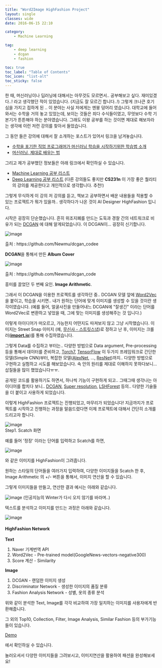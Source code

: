 ```yaml
---
title: "Word2Image HighFashion Project"
layout: single
classes: wide
date: 2016-06-15 22:10

category: 
    - Machine Learning

tag:
    - deep learning
    - dcgan
    - fashion

toc: true
toc_label: "Table of Contents"
toc_icon: "list-alt"
toc_sticky: false
---
```



 한 때, 머신러닝이나 딥러닝에 대해서는 아무것도 모르면서.. 공부해보고 싶다. 재미있겠다..! 라고 생각했던 적이 있었습니다. (지금도 잘 모르긴 합니다..!) 그렇게 크나큰 호기심을 가지고 접하게 된 .. 이 분야는 사실 저에게는 멘붕 덩어리 였습니다. 대학교에 들어와서는 수학을 거의 놓고 있었는데, 보이는 것들은 죄다 수식들이였고, 무엇보다 수학 기본기가 튼튼해야 하는 분야였습니다. 그래도 이왕 공부를 하는 것이면 제대로 해보자라는 생각에 이런 저런 강의를 찾아서 들었습니다.

그 동안 들은 강의에 대해서 잘 소개하는 포스트가 있어서 링크을 남겨놓습니다.  
- [수학을 포기한 직업 프로그래머가 머신러닝 학습을 시작하기위한 학습법 소개](http://www.moreagile.net/2015/05/how-to-start-machine-learning-study.html)
- [머신러닝, 제대로 배우는 법](https://brunch.co.kr/@aidenswmo/2)

그리고 제가 공부했던 정보들은 아래 링크에서 확인하실 수 있습니다.
- [Machine Learning 공부 리스트](https://github.com/DongjunLee/TIL-MAL/blob/master/Machine%20Learning/Awesome-Machine-Learning.md)
- [Deep Learning 공부 리스트](https://github.com/DongjunLee/TIL-MAL/blob/master/Deep%20Learning/Awesome-Deep-Learning.md)
  (다른 강의들도 좋지만 **CS231n** 이 가장 좋은 퀄리티의 강의를 제공한다고 개인적으로 생각합니다. 추천!)

그렇게 무식하게 이 강의 저 강의를 듣고, 책보고 공부하면서 배운 내용들을 적용할 수 있는 프로젝트가 뭐가 있을까.. 생각하다가 나온 것이 AI Designer HighFashion 입니다.

시작은 굉장히 단순했습니다.
흔히 위조지폐를 만드는 도둑과 경찰 간의 네트워크로 비유가 되는 [DCGAN](https://arxiv.org/abs/1511.06434) 에 대해 알게되었습니다. 이 DCGAN이... 굉장히 신기합니다.


![image](https://github.com/DongjunLee/BeAwesomeToday/raw/master/images/albums_128px.png)
<figcaption class="caption">출처 : https://github.com/Newmu/dcgan_codee</figcaption>

**DCGAN**을 통해서 만든 **Album Cover**


![image](https://github.com/DongjunLee/BeAwesomeToday/raw/master/images/faces_arithmetic_collage.png)
<figcaption class="caption">출처 : https://github.com/Newmu/dcgan_code</figcaption>

흥미를 끌었던 두 번째 요인. **Image Arithmetic**.


그래서 이 DCGAN을 이용한 프로젝트를 생각하던 중.. DCGAN 모델 앞에 [Word2Vec](https://en.wikipedia.org/wiki/Word2vec) 을 붙이고, 학습을 시키면.. 내가 원하는 단어에 맞게 이미지를 생성할 수 있을 것이란 생각이였습니다. (예를 들어, 얼굴사진을 만들어내느 DCGAN에 "잘생긴" 이라는 단어를 Word2Vec로 변환하고 넣었을 때, 그에 맞는 이미지를 생성해주는 것 입니다.)

이렇게 아이디어가 떠오르고, 가능한지 어떤지도 따져보지 않고 그냥 시작했습니다. 이미지는 Street Snap 이미지 (예, [무신사 - 스트릿스냅](http://www.musinsa.com/?m=street&_y=default))로 정하고 난 후, 이미지는 크롤러([**import.io**](https://www.import.io/))를 통해 수집하였습니다.

그렇게 Data를 수집하고 부터는.. 다양한 방법으로 Data argument, Pre-processing 등을 통해서 데이터를 준비하고, [Torch7](http://torch.ch/), [TensorFlow](https://www.tensorflow.org/) 이 두가지 프레임워크로 간단한 모델(Simple CNN)부터, 복잡한 모델([AlexNet](https://papers.nips.cc/paper/4824-imagenet-classification-with-deep-convolutional-neural-networks.pdf), ..., [ResNet](https://arxiv.org/abs/1512.03385))까지.. 다양한 방법으로 구현하고 실험하고 시도를 해보았습니다. 속 안의 원리를 제대로 이해하지 못하다보니... 삽질들을 많이 했었습니다ㅠㅠ.

공개된 코드를 활용하기도 하면서, 하나씩 기능이 구현하게 되고.. 그때그때 생각나는 아이디어를 합치다 보니.. [DCGAN](https://github.com/soumith/dcgan.torch), [Super resolution](https://github.com/nagadomi/waifu2x), [LSHForest](http://scikit-learn.org/stable/modules/generated/sklearn.neighbors.LSHForest.html) 등의.. 다양한 기술들을 더 붙이고 사용하게 되었습니다.

이렇게 HighFashion 프로젝트는 진행되었고, 마무리가 되었습니다!
지금까지가 프로젝트를 시작하고 진행하는 과정을 말씀드렸다면 이제 프로젝트에 대해서 간단히 소개를 드리고자 합니다.

![image](https://github.com/DongjunLee/BeAwesomeToday/raw/master/images/scratch.png)  
Step1. Scatch 화면  

예를 들어 '정장' 이라는 단어를 입력하고 Scatch를 하면,

![image](https://github.com/DongjunLee/BeAwesomeToday/raw/master/images/sample-1.png)

와 같은 이미지를 HighFashion이 그려줍니다.

원하는 스타일의 단어들을 여러가지 입력하여, 다양한 이미지들을 Scatch 한 후,
Image Arithmetic 의 +/- 버튼을 통해서, 이미지 연산을 할 수 있습니다.

그렇게 이미지들을 만들고, 연산한 결과 예시는 아래와 같습니다.

![image](https://github.com/DongjunLee/BeAwesomeToday/raw/master/images/sample2.png)
(인공지능의 Winter가 다시 오지 않기를 바라며..)

텍스트를 분석하고 이미지를 만드는 과정은 아래와 같습니다.

![image](https://github.com/DongjunLee/BeAwesomeToday/raw/master/images/HighFashion_Network.png)

#### HighFashion Network

**Text**

1. Naver 기계번역 API
2.  Word2Vec - Pre-trained model(GoogleNews-vectors-negative300)
3.  Score 계산 - Similarity

**Image**

1. DCGAN - 랜덤한 이미지 생성
2. Discriminator Network - 생성한 이미지의 품질 분류
3. Fashion Analysis Network - 성별, 옷의 종류 분석

위와 같이 분석한 Text, Image를 각각 비교하여 가장 일치하는 이미지를 사용자에게 반환해줍니다.

그 외의 Top10, Collection, Filter, Image Analysis, Similar Fashion 등의 부가기능들이 있습니다.

[Demo](http://highfashion.pro/)

에서 확인하실 수 있습니다.

놀러오셔서 다양한 이미지들을 그려보시고, 이미지연산을 활용하여 패션을 완성해보세요!
